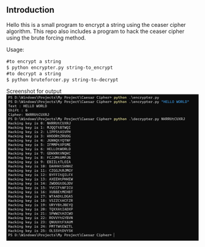 ## Introduction
Hello this is a small program to encrypt a string using the ceaser cipher algorithm. This repo also includes a 
program to hack the ceaser cipher using the brute forcing method.

Usage:
```
#to encrypt a string
$ python encrypter.py string-to_encrypt
#to decrypt a string
$ python bruteforcer.py string-to-decrypt
```

Screenshot for output
![Sample output](https://github.com/yogeshwaran08/Caesar-Cipher/blob/cc3a867dbb1d469d09162b91d9bc00ad490810df/img/output.jpg)
